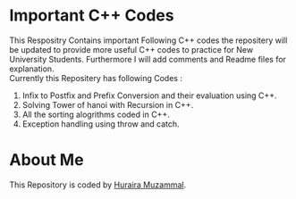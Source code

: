# Important  C++ Codes
This Respositry Contains important Following C++ codes the repositery will be updated to provide more useful C++ codes to practice for New University Students. Furthermore I will 
add comments and Readme files for explanation.  
Currently this Repositery has following Codes :    
1. Infix to Postfix and Prefix Conversion and their evaluation using C++.  
2. Solving Tower of hanoi with Recursion in C++.  
3. All the sorting alogrithms coded in C++.
4. Exception handling using throw and catch.



# About Me
This Repository is coded by [Huraira Muzammal](https://github.com/hurairamuzammal "profile").

